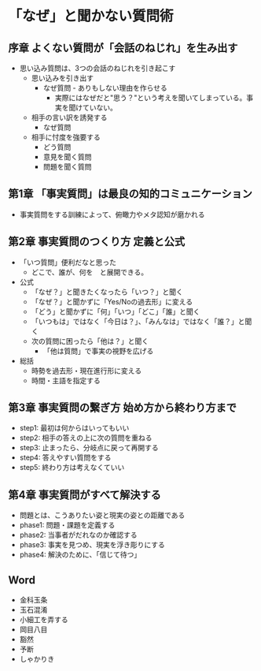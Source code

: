 # 「なぜ」と聞かない質問術

## 序章 よくない質問が「会話のねじれ」を生み出す

* 思い込み質問は、3つの会話のねじれを引き起こす
  * 思い込みを引き出す
    * なぜ質問 - ありもしない理由を作らせる
      * 実際にはなぜだと"思う？"という考えを聞いてしまっている。事実を聞けていない。
  * 相手の言い訳を誘発する
    * なぜ質問
  * 相手に忖度を強要する
    * どう質問
    * 意見を聞く質問
    * 問題を聞く質問

## 第1章 「事実質問」は最良の知的コミュニケーション

* 事実質問をする訓練によって、俯瞰力やメタ認知が磨かれる

## 第2章 事実質問のつくり方 定義と公式

* 「いつ質問」便利だなと思った
  * どこで、誰が、何を　と展開できる。
* 公式
  * 「なぜ？」と聞きたくなったら「いつ？」と聞く
  * 「なぜ？」と聞かずに「Yes/Noの過去形」に変える
  * 「どう」と聞かずに「何」「いつ」「どこ」「誰」と聞く
  * 「いつもは」ではなく「今日は？」、「みんなは」ではなく「誰？」と聞く
  * 次の質問に困ったら「他は？」と聞く
    * 「他は質問」で事実の視野を広げる
* 総括
  * 時勢を過去形・現在進行形に変える
  * 時間・主語を指定する

## 第3章 事実質問の繋ぎ方 始め方から終わり方まで

* step1: 最初は何からはいってもいい
* step2: 相手の答えの上に次の質問を重ねる
* step3: 止まったら、分岐点に戻って再開する
* step4: 答えやすい質問をする
* step5: 終わり方は考えなくていい

## 第4章 事実質問がすべて解決する

* 問題とは、こうありたい姿と現実の姿との距離である
* phase1: 問題・課題を定義する
* phase2: 当事者がだれなのか確認する
* phase3: 事実を見つめ、現実を浮き彫りにする
* phase4: 解決のために、「信じて待つ」

## Word

- 金科玉条
- 玉石混淆 
- 小細工を弄する
- 岡目八目
- 豁然
- 予断
- しゃかりき
